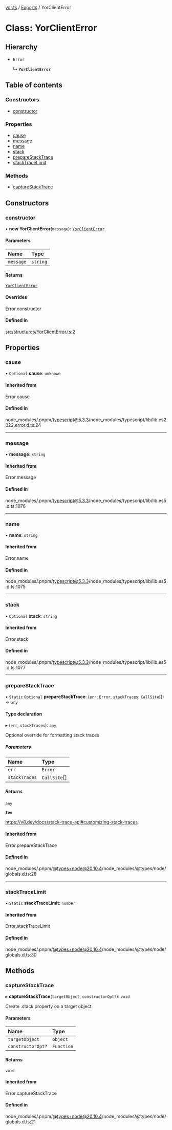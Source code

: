 [yor.ts](../README.md) / [Exports](../modules.md) / YorClientError

# Class: YorClientError

## Hierarchy

- `Error`

  ↳ **`YorClientError`**

## Table of contents

### Constructors

- [constructor](YorClientError.md#constructor)

### Properties

- [cause](YorClientError.md#cause)
- [message](YorClientError.md#message)
- [name](YorClientError.md#name)
- [stack](YorClientError.md#stack)
- [prepareStackTrace](YorClientError.md#preparestacktrace)
- [stackTraceLimit](YorClientError.md#stacktracelimit)

### Methods

- [captureStackTrace](YorClientError.md#capturestacktrace)

## Constructors

### constructor

• **new YorClientError**(`message`): [`YorClientError`](YorClientError.md)

#### Parameters

| Name | Type |
| :------ | :------ |
| `message` | `string` |

#### Returns

[`YorClientError`](YorClientError.md)

#### Overrides

Error.constructor

#### Defined in

[src/structures/YorClientError.ts:2](https://github.com/OreOreki/yor.ts/blob/f601845/src/structures/YorClientError.ts#L2)

## Properties

### cause

• `Optional` **cause**: `unknown`

#### Inherited from

Error.cause

#### Defined in

node_modules/.pnpm/typescript@5.3.3/node_modules/typescript/lib/lib.es2022.error.d.ts:24

___

### message

• **message**: `string`

#### Inherited from

Error.message

#### Defined in

node_modules/.pnpm/typescript@5.3.3/node_modules/typescript/lib/lib.es5.d.ts:1076

___

### name

• **name**: `string`

#### Inherited from

Error.name

#### Defined in

node_modules/.pnpm/typescript@5.3.3/node_modules/typescript/lib/lib.es5.d.ts:1075

___

### stack

• `Optional` **stack**: `string`

#### Inherited from

Error.stack

#### Defined in

node_modules/.pnpm/typescript@5.3.3/node_modules/typescript/lib/lib.es5.d.ts:1077

___

### prepareStackTrace

▪ `Static` `Optional` **prepareStackTrace**: (`err`: `Error`, `stackTraces`: `CallSite`[]) => `any`

#### Type declaration

▸ (`err`, `stackTraces`): `any`

Optional override for formatting stack traces

##### Parameters

| Name | Type |
| :------ | :------ |
| `err` | `Error` |
| `stackTraces` | `CallSite`[] |

##### Returns

`any`

**`See`**

https://v8.dev/docs/stack-trace-api#customizing-stack-traces

#### Inherited from

Error.prepareStackTrace

#### Defined in

node_modules/.pnpm/@types+node@20.10.4/node_modules/@types/node/globals.d.ts:28

___

### stackTraceLimit

▪ `Static` **stackTraceLimit**: `number`

#### Inherited from

Error.stackTraceLimit

#### Defined in

node_modules/.pnpm/@types+node@20.10.4/node_modules/@types/node/globals.d.ts:30

## Methods

### captureStackTrace

▸ **captureStackTrace**(`targetObject`, `constructorOpt?`): `void`

Create .stack property on a target object

#### Parameters

| Name | Type |
| :------ | :------ |
| `targetObject` | `object` |
| `constructorOpt?` | `Function` |

#### Returns

`void`

#### Inherited from

Error.captureStackTrace

#### Defined in

node_modules/.pnpm/@types+node@20.10.4/node_modules/@types/node/globals.d.ts:21
